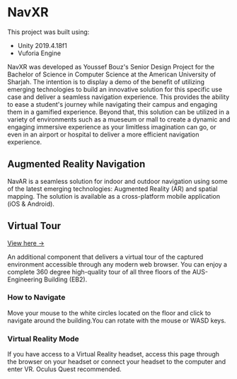 # NavXR


This project was built using:
- Unity 2019.4.18f1
- Vuforia Engine

NavXR was developed as Youssef Bouz's Senior Design Project for the Bachelor of Science in Computer Science at the American University of Sharjah. The intention is to display a demo of the benefit of utilizing emerging technologies to build an innovative solution for this specific use case and deliver a seamless navigation experience. This provides the ability to ease a student's journey while navigating their campus and engaging them in a gamified experience. Beyond that, this solution can be utilized in a variety of environments such as a mueseum or mall to create a dynamic and engaging immersive experience as your limitless imagination can go, or even in an airport or hospital to deliver a more efficient navigation experience.

## Augmented Reality Navigation
NavAR is a seamless solution for indoor and outdoor navigation using some of the latest emerging technologies: Augmented Reality (AR) and spatial mapping. The solution is available as a cross-platform mobile application (iOS &amp; Android).

## Virtual Tour
[View here ->](https://navxr.tech/)


An additional component that delivers a virtual tour of the captured environment accessible through any modern web browser. You can enjoy a complete 360 degree high-quality tour of all three floors of the AUS-Engineering Building (EB2).

### How to Navigate
Move your mouse to the white circles located on the floor and click to navigate around the building.You can rotate with the mouse or WASD keys.

### Virtual Reality Mode
If you have access to a Virtual Reality headset, access this page through the browser on your headset or connect your headset to the computer and enter VR. Oculus Quest recommended.

